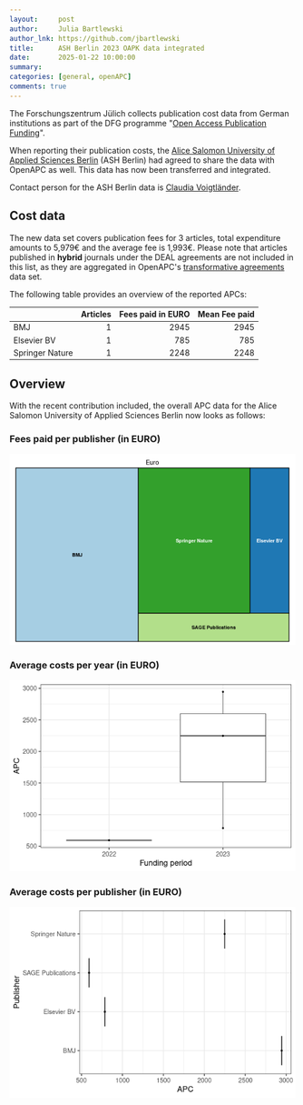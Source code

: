 ```yaml
---
layout:     post
author:     Julia Bartlewski
author_lnk: https://github.com/jbartlewski
title:      ASH Berlin 2023 OAPK data integrated
date:       2025-01-22 10:00:00
summary:    
categories: [general, openAPC]
comments: true
---
```





The Forschungszentrum Jülich collects publication cost data from German institutions as part of the DFG programme "[Open Access Publication Funding](https://www.fz-juelich.de/en/zb/open-science/open-access/monitoring-dfg-oa-publication-funding)".

When reporting their publication costs, the [Alice Salomon University of Applied Sciences Berlin](https://www.ash-berlin.eu/en/) (ASH Berlin) had agreed to share the data with OpenAPC as well. This data has now been transferred and integrated.

Contact person for the ASH Berlin data is [Claudia Voigtländer](mailto:openaccess@ash-berlin.eu).

## Cost data



The new data set covers publication fees for 3 articles, total expenditure amounts to 5,979€ and the average fee is 1,993€. Please note that articles published in **hybrid** journals under the DEAL agreements are not included in this list, as they are aggregated in OpenAPC's [transformative agreements](https://github.com/OpenAPC/openapc-de/tree/master/data/transformative_agreements) data set.

The following table provides an overview of the reported APCs: 




|                | Articles| Fees paid in EURO| Mean Fee paid|
|:---------------|--------:|-----------------:|-------------:|
|BMJ             |        1|              2945|          2945|
|Elsevier BV     |        1|               785|           785|
|Springer Nature |        1|              2248|          2248|



## Overview

With the recent contribution included, the overall APC data for the Alice Salomon University of Applied Sciences Berlin now looks as follows:

### Fees paid per publisher (in EURO)

![plot of chunk tree_ash_2025_01_23_full](/figure/tree_ash_2025_01_23_full-1.png)

###  Average costs per year (in EURO)

![plot of chunk box_ash_2025_01_23_year_full](/figure/box_ash_2025_01_23_year_full-1.png)

###  Average costs per publisher (in EURO)

![plot of chunk box_ash_2025_01_23_publisher_full](/figure/box_ash_2025_01_23_publisher_full-1.png)
